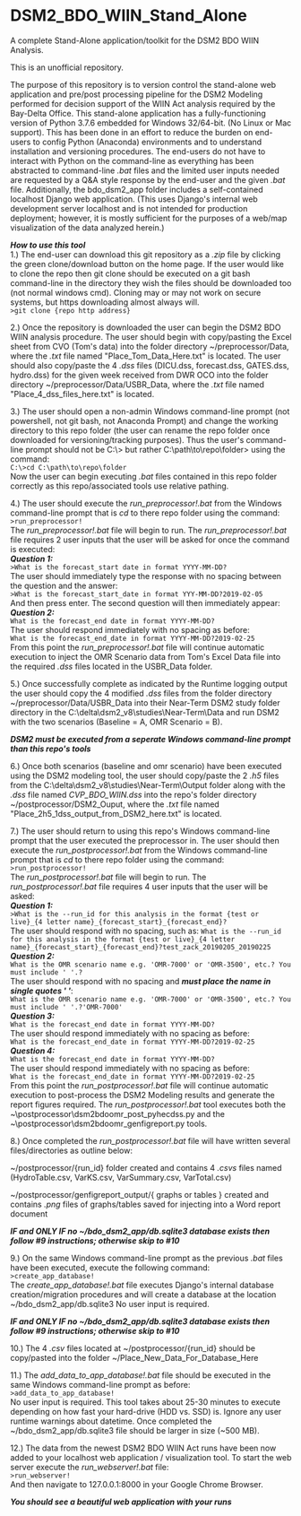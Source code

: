 # DSM2_BDO_WIIN_Stand_Alone
A complete Stand-Alone application/toolkit for the DSM2 BDO WIIN Analysis.

This is an unofficial repository. 

The purpose of this repository is to version control the stand-alone web application and pre/post processing pipeline for the DSM2 Modeling performed for decision support of the WIIN Act analysis required by the Bay-Delta Office. This stand-alone application has a fully-functioning version of Python 3.7.6 embedded for Windows 32/64-bit. (No Linux or Mac support). This has been done in an effort to reduce the burden on end-users to config Python (Anaconda) environments and to understand installation and versioning procedures. The end-users do not have to interact with Python on the command-line as everything has been abstracted to command-line *.bat* files and the limited user inputs needed are requested by a Q&A style response by the end-user and the given *.bat* file. Additionally, the bdo_dsm2_app folder includes a self-contained localhost Django web application. (This uses Django's internal web development server localhost and is not intended for production deployment; however, it is mostly sufficient for the purposes of a web/map visualization of the data analyzed herein.)

***How to use this tool***  
1.) The end-user can download this git repository as a *.zip* file by clicking the green clone/download button on the home page. If the user would like to clone the repo then git clone should be executed on a git bash command-line in the directory they wish the files should be downloaded too (not normal windows cmd). Cloning may or may not work on secure systems, but https downloading almost always will.  
```>git clone {repo http address}```  

2.) Once the repository is downloaded the user can begin the DSM2 BDO WIIN analysis procedure. The user should begin with copy/pasting the Excel sheet from CVO (Tom's data) into the folder directory ~/preprocessor/Data, where the *.txt* file named "Place_Tom_Data_Here.txt" is located. The user should also copy/paste the 4 *.dss* files (DICU.dss, forecast.dss, GATES.dss, hydro.dss) for the given week received from DWR OCO into the folder directory ~/preprocessor/Data/USBR_Data, where the *.txt* file named "Place_4_dss_files_here.txt" is located.  

3.) The user should open a non-admin Windows command-line prompt (not powershell, not git bash, not Anaconda Prompt) and change the working directory to this repo folder (the user can rename the repo folder once downloaded for versioning/tracking purposes). Thus the user's command-line prompt should not be C:\\> but rather C:\path\to\repo\folder> using the command:  
```C:\>cd C:\path\to\repo\folder```  
Now the user can begin executing *.bat* files contained in this repo folder correctly as this repo/associated tools use relative pathing.  

4.) The user should execute the *run_preprocessor!.bat* from the Windows command-line prompt that is *cd* to there repo folder using the command:  
```>run_preprocessor!```  
The *run_preprocessor!.bat* file will begin to run. The *run_preprocessor!.bat* file requires 2 user inputs that the user will be asked for once the command is executed:  
***Question 1:***  
```>What is the forecast_start date in format YYYY-MM-DD?```  
The user should immediately type the response with no spacing between the question and the answer:  
```>What is the forecast_start_date in format YYY-MM-DD?2019-02-05```  
And then press enter. The second question will then immediately appear:  
***Question 2:***  
```What is the forecast_end date in format YYYY-MM-DD?```  
The user should respond immediately with no spacing as before:    
```What is the forecast_end_date in format YYYY-MM-DD?2019-02-25```    
From this point the *run_preprocessor!.bat* file will continue automatic execution to inject the OMR Scenario data from Tom's Excel Data file into the required *.dss* files located in the USBR_Data folder.  

5.) Once successfully complete as indicated by the Runtime logging output the user should copy the 4 modified *.dss* files from the folder directory ~/preprocessor/Data/USBR_Data into their Near-Term DSM2 study folder directory in the C:\delta\dsm2_v8\studies\Near-Term\Data and run DSM2 with the two scenarios (Baseline = A, OMR Scenario = B).  

***DSM2 must be executed from a seperate Windows command-line prompt than this repo's tools***  

6.) Once both scenarios (baseline and omr scenario) have been executed using the DSM2 modeling tool, the user should copy/paste the 2 *.h5* files from the C:\delta\dsm2_v8\studies\Near-Term\Output folder along with the *.dss* file named *CVP_BDO_WIIN.dss* into the repo's folder directory ~/postprocessor/DSM2_Ouput, where the *.txt* file named "Place_2h5_1dss_output_from_DSM2_here.txt" is located.  

7.) The user should return to using this repo's Windows command-line prompt that the user executed the preprocessor in. The user should then execute the *run_postprocessor!.bat* from the Windows command-line prompt that is *cd* to there repo folder using the command:  
```>run_postprocessor!```  
The *run_postprocessor!.bat* file will begin to run. The *run_postprocessor!.bat* file requires 4 user inputs that the user will be asked:  
***Question 1:***    
```>What is the --run_id for this analysis in the format {test or live}_{4 letter name}_{forecast_start}_{forecast_end}?```  
The user should respond with no spacing, such as:
```What is the --run_id for this analysis in the format {test or live}_{4 letter name}_{forecast_start}_{forecast_end}?test_zack_20190205_20190225```  
***Question 2:***  
```What is the OMR scenario name e.g. 'OMR-7000' or 'OMR-3500', etc.? You must include ' '.?```  
The user should respond with no spacing and ***must place the name in single quotes ' '***:  
```What is the OMR scenario name e.g. 'OMR-7000' or 'OMR-3500', etc.? You must include ' '.?'OMR-7000'```  
***Question 3:***  
```What is the forecast_end date in format YYYY-MM-DD?```  
The user should respond immediately with no spacing as before:    
```What is the forecast_end_date in format YYYY-MM-DD?2019-02-25```  
***Question 4:***  
```What is the forecast_end date in format YYYY-MM-DD?```  
The user should respond immediately with no spacing as before:    
```What is the forecast_end_date in format YYYY-MM-DD?2019-02-25```  
From this point the *run_postprocessor!.bat* file will continue automatic execution to post-process the DSM2 Modeling results and generate the report figures required. The *run_postprocessor!.bat* tool executes both the ~\postprocessor\dsm2bdoomr_post_pyhecdss.py and the ~\postprocessor\dsm2bdoomr_genfigreport.py tools.  

8.) Once completed the *run_postprocessor!.bat* file will have written several files/directories as outline below:  

~/postprocessor/{run_id} folder created and contains 4 *.csvs* files named (HydroTable.csv, VarKS.csv, VarSummary.csv, VarTotal.csv)  

~/postprocessor/genfigreport_output/{ graphs or tables } created and contains *.png* files of graphs/tables saved for injecting into a Word report document  

***IF and ONLY IF no ~/bdo_dsm2_app/db.sqlite3 database exists then follow #9 instructions; otherwise skip to #10***  

9.) On the same Windows command-line prompt as the previous *.bat* files have been executed, execute the following command:  
```>create_app_database!```  
The *create_app_database!.bat* file executes Django's internal database creation/migration procedures and will create a database at the location ~/bdo_dsm2_app/db.sqlite3 No user input is required.  

***IF and ONLY IF no ~/bdo_dsm2_app/db.sqlite3 database exists then follow #9 instructions; otherwise skip to #10***  

10.) The 4 *.csv* files located at ~/postprocessor/{run_id} should be copy/pasted into the folder ~/Place_New_Data_For_Database_Here    

11.) The *add_data_to_app_database!.bat* file should be executed in the same Windows command-line prompt as before:  
```>add_data_to_app_database!```  
No user input is required. This tool takes about 25-30 minutes to execute depending on how fast your hard-drive (HDD vs. SSD) is. Ignore any user runtime warnings about datetime. Once completed the ~/bdo_dsm2_app/db.sqlite3 file should be larger in size (~500 MB).    

12.) The data from the newest DSM2 BDO WIIN Act runs have been now added to your localhost web application / visualization tool. To start the web server execute the *run_webserver!.bat* file:  
```>run_webserver!```  
And then navigate to 127.0.0.1:8000 in your Google Chrome Browser.  

***You should see a beautiful web application with your runs***
